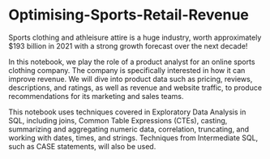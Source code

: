 # Optimising-Sports-Retail-Revenue

Sports clothing and athleisure attire is a huge industry, worth approximately $193 billion in 2021 with a strong growth forecast over the next decade!

In this notebook, we play the role of a product analyst for an online sports clothing company. The company is specifically interested in how it can improve revenue. We will dive into product data such as pricing, reviews, descriptions, and ratings, as well as revenue and website traffic, to produce recommendations for its marketing and sales teams. 

This notebook uses techniques covered in Exploratory Data Analysis in SQL, including joins, Common Table Expressions (CTEs), casting, summarizing and aggregating numeric data, correlation, truncating, and working with dates, times, and strings. Techniques from Intermediate SQL, such as CASE statements, will also be used.
